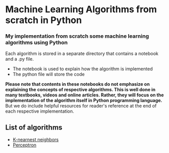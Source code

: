 # Machine Learning Algorithms from scratch in Python
### My implementation from scratch some machine learning algorithms using Python

Each algorithm is stored in a separate directory that contains a notebook and a .py file. 
- The notebook is used to explain how the algorithm is implemented
- The python file will store the code

**Please note that contents in these notebooks do not emphasize on explaining the concepts of respective algorithms. This is well done in many textbooks, videos and online articles. Rather, they will focus on the implementation of the algorithm itself in Python programming language.** But we do include helpful resources for reader's reference at the end of each respective implementation.

## List of algorithms
- [K-nearnest neighbors](https://github.com/hoanvu/ml_algorithms/tree/master/k_nearest_neighbor)
- [Perceptron](https://github.com/hoanvu/ml_algorithms/tree/master/perceptron)
